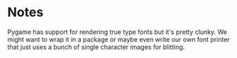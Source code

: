 # Notes #
Pygame has support for rendering true type fonts but it's pretty clunky.  We might want to wrap it in a package or maybe even write our own font printer that just uses a bunch of single character images for blitting.
